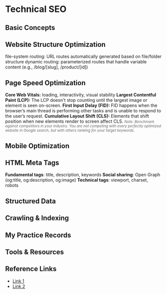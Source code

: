 # Technical SEO

## Basic Concepts

<!-- What is technical SEO and why it matters -->

## Website Structure Optimization

<!-- URL structure, internal linking, site architecture -->

file-system routing: URL routes automatically generated based on
file/folder structure
dynamic routing: parameterized routes that handle variable content (e.g.,
/blog/[slug], /product/[id])

## Page Speed Optimization

**Core Web Vitals:** loading, interactivity, visual stability
**Largest Contentful Paint (LCP):** The LCP doesn't stop counting until the largest image or element is seen on-screen.
**First Input Delay (FID):** FID happens when the browser’s main thread is performing other tasks and is unable to respond to the user’s request.
**Cumulative Layout Shift (CLS):** Elements that shift position when new elements render to screen affect CLS.
<small style="color: #666; font-style: italic;">Note: Benchmark against competitors in your industry. You are not competing with every perfectly optimized website in Google search, but with others ranking for your target keywords.</small>

<!-- Performance metrics, optimization techniques -->

## Mobile Optimization

<!-- Responsive design, mobile-first indexing -->

## HTML Meta Tags

**Fundamental tags**: title, description, keywords
**Social sharing**: Open Graph (og:title, og:description, og:image)
**Technical tags**: viewport, charset, robots

## Structured Data

<!-- Schema markup, rich snippets -->

## Crawling & Indexing

<!-- Robots.txt, XML sitemaps, crawl budget -->

## My Practice Records

<!-- Implementation attempts and results -->

## Tools & Resources

<!-- Technical SEO tools and guides -->

## Reference Links

- [Link 1](url)
- [Link 2](url)
